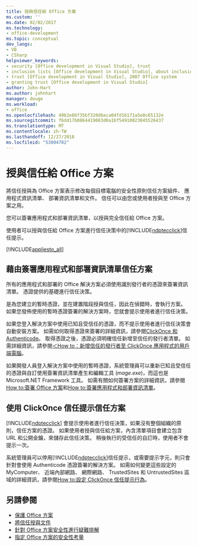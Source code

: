 ```yaml
---
title: 授與信任給 Office 方案
ms.custom: ''
ms.date: 02/02/2017
ms.technology:
- office-development
ms.topic: conceptual
dev_langs:
- VB
- CSharp
helpviewer_keywords:
- security [Office development in Visual Studio], trust
- inclusion lists [Office development in Visual Studio], about inclusion lists
- trust [Office development in Visual Studio], 2007 Office system
- granting trust [Office development in Visual Studio]
author: John-Hart
ms.author: johnhart
manager: douge
ms.workload:
- office
ms.openlocfilehash: 49b2e66f35bf320d6eca04fd1b171a5e0c65132e
ms.sourcegitcommit: f6dd17b0864419083d0a1bf54910023045526437
ms.translationtype: MT
ms.contentlocale: zh-TW
ms.lasthandoff: 12/27/2018
ms.locfileid: "53804782"
---
```

# <a name="grant-trust-to-office-solutions"></a>授與信任給 Office 方案
  將信任授與為 Office 方案表示修改每個目標電腦的安全性原則信任方案組件、 應用程式資訊清單、 部署資訊清單和文件。 信任可以由您或使用者授與至 Office 方案之用。

 您可以簽署應用程式和部署資訊清單，以授與完全信任給 Office 方案。

 使用者可以授與信任給 Office 方案進行信任決策中的[!INCLUDE[ndptecclick](../vsto/includes/ndptecclick-md.md)]信任提示。

 [!INCLUDE[appliesto_all](../vsto/includes/appliesto-all-md.md)]

##  <a name="Signing"></a> 藉由簽署應用程式和部署資訊清單信任方案
 所有的應用程式和部署的 Office 解決方案必須使用識別發行者的憑證來簽署資訊清單。 憑證提供的基礎進行信任決策。

 是為您建立的暫時憑證，並在建置階段授與信任，因此在偵錯時，會執行方案。 如果您發佈使用的暫時憑證簽署的解決方案時，您就會提示使用者進行信任決策。

 如果您登入解決方案中使用已知且受信任的憑證，而不提示使用者進行信任決策會自動安裝方案。 如需如何取得憑證來簽署的詳細資訊，請參閱[ClickOnce 和 Authenticode](../deployment/clickonce-and-authenticode.md)。 取得憑證之後，憑證必須明確信任新增至信任的發行者清單。 如需詳細資訊，請參閱[＜How to：新增信任的發行者至 ClickOnce 應用程式的用戶端電腦](../deployment/how-to-add-a-trusted-publisher-to-a-client-computer-for-clickonce-applications.md)。

 如果開發人員登入解決方案中使用的暫時憑證，系統管理員可以重新已知且受信任的憑證與自訂使用簽署資訊清單產生和編輯工具 (*mage.exe*)，而這也是Microsoft.NET Framework 工具。 如需有關如何簽署方案的詳細資訊，請參閱[How to:簽署 Office 方案](../vsto/how-to-sign-office-solutions.md)和[How to:簽署應用程式和部署資訊清單](../ide/how-to-sign-application-and-deployment-manifests.md)。

##  <a name="TrustPrompt"></a>使用 ClickOnce 信任提示信任方案
 [!INCLUDE[ndptecclick](../vsto/includes/ndptecclick-md.md)] 會提示使用者進行信任決策，如果沒有整個組織的原則，信任方案的憑證。 如果使用者授與信任給方案，內含清單項目會建立包含 URL 和公開金鑰，來儲存此信任決策。 稍後執行的受信任的自訂時，使用者不會提示一次。

 系統管理員可以停用[!INCLUDE[ndptecclick](../vsto/includes/ndptecclick-md.md)]信任提示，或需要提示字元，則只會針對會使用 Authenticode 憑證簽署的解決方案。 如需如何變更這些設定的 MyComputer、 近端內部網路、 網際網路、 TrustedSites 和 UntrustedSites 區域的詳細資訊，請參閱[How to:設定 ClickOnce 信任提示行為](../deployment/how-to-configure-the-clickonce-trust-prompt-behavior.md)。

## <a name="see-also"></a>另請參閱

- [保護 Office 方案](../vsto/securing-office-solutions.md)
- [將信任授與文件](../vsto/granting-trust-to-documents.md)
- [針對 Office 方案安全性進行疑難排解](../vsto/troubleshooting-office-solution-security.md)
- [指定 Office 方案的安全性考量](../vsto/specific-security-considerations-for-office-solutions.md)